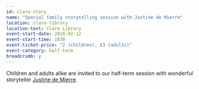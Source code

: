 ```yaml
---
id: clare-story
name: "Special family storytelling session with Justine de Mierre"
location: clare-library
location-text: Clare Library
event-start-date: 2018-02-12
event-start-time: 1030
event-ticket-price: "2 (children), £3 (adults)"
event-category: half-term
breadcrumb: y
---
```


Children and adults alike are invited to our half-term session with wonderful storyteller [Justine de Mierre](http://www.sowhatsthestory.co.uk/).

